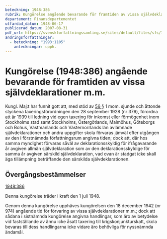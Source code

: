 ```yaml
---
beteckning: 1948:386
rubrik: Kungörelse angående bevarande för framtiden av vissa självdeklarationer m.m.
departement: Finansdepartementet
utfardad_datum: 1948-06-17
publicerad_datum: 2007-08-31
pdf_url: https://svenskforfattningssamling.se/sites/default/files/sfs/1948-06/SFS1948-386.pdf
andringsforfattningar:
  - beteckning: "1993:1105"
    anteckningar: upph.
---
```


# Kungörelse (1948:386) angående bevarande för framtiden av vissa självdeklarationer m.m.

Kungl. Maj:t har funnit gott att, med stöd av [56 §](#56) 1 mom. sjunde och åttonde styckena taxeringsförordningen den 28 september 1928 (nr 379), förordna att år 1939 till ledning vid egen taxering för inkomst eller förmögenhet inom Stockholms stad samt Stockholms, Östergötlands, Malmöhus, Göteborgs och Bohus, Västmanlands och Västernorrlands län avlämnade självdeklarationer och andra uppgifter skola förvaras jämväl efter utgången av den i förstnämnda författningsrum angivna tiden; dock att, där hos samma myndighet förvaras såväl av deklarationsskyldig för ifrågavarande år avgiven allmän självdeklaration som av den deklarationsskyldige för samma år avgiven särskild självdeklaration, vad ovan är stadgat icke skall äga tillämpning beträffande den särskilda självdeklarationen.

## Övergångsbestämmelser

[1948:386](https://selex.se/eli/sfs/1948/386)

Denna kungörelse träder i kraft den 1 juli 1948.

Genom denna kungörelse upphäves kungörelsen den 18 december 1942 (nr 974) angående tid för förvaring av vissa självdeklarationer m.m.; dock att sådana i sistnämnda kungörelse angivna handlingar, som äro av betydelse vid fastställande av ännu icke åsatt taxering till krigskonjunkturskatt, skola bevaras till dess handlingarna icke vidare äro behövliga för nyssnämnda ändamål.